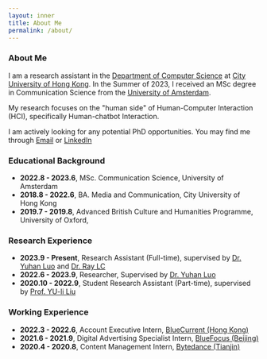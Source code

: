 ```yaml
---
layout: inner
title: About Me
permalink: /about/
---
```

### About Me
I am a research assistant in the [Department of Computer Science](https://www.cs.cityu.edu.hk/) at [City University of Hong Kong](https://www.cityu.edu.hk/). In the Summer of 2023, I received an MSc degree in Communication Science from the [University of Amsterdam](https://www.uva.nl/en). 

My research focuses on the "human side" of Human-Computer Interaction (HCI), specifically Human-chatbot Interaction. 

I am actively looking for any potential PhD opportunities. 
You may find me through [Email](zhuoyanli4@cityu.edu.hk) or [LinkedIn](https://www.linkedin.com/in/lizhuoyang720/?locale=en_US)

### Educational Background

- **2022.8 - 2023.6**, MSc. Communication Science, University of Amsterdam
- **2018.8 - 2022.6**, BA. Media and Communication, City University of Hong Kong
- **2019.7 - 2019.8**, Advanced British Culture and Humanities Programme, University of Oxford,

### Research Experience

- **2023.9 - Present**, Research Assistant (Full-time), supervised by [Dr. Yuhan Luo](https://yuhanlolo.github.io/me/) and [Dr. Ray LC](https://www.scm.cityu.edu.hk/people/ray-lc)
- **2022.6 - 2023.9**, Researcher, Supervised by [Dr. Yuhan Luo](https://yuhanlolo.github.io/me/)
- **2020.10 - 2022.9**, Student Research Assistant (Part-time), supervised by [Prof. YU-li Liu](https://scholars.cityu.edu.hk/en/persons/yuli-liu(cb5a972e-b906-4c9a-8966-2d04034e50f0).html)

### Working Experience
- **2022.3 - 2022.6**, Account Executive Intern, [BlueCurrent (Hong Kong)](https://bluecurrentgroup.com.hk/)
- **2021.6 - 2021.9**, Digital Advertising Specialist Intern, [BlueFocus (Beijing)](https://www.bluefocusgroup.com/en/)
- **2020.4 - 2020.8**, Content Management Intern, [Bytedance (Tianjin)](https://www.bytedance.com/en/)
